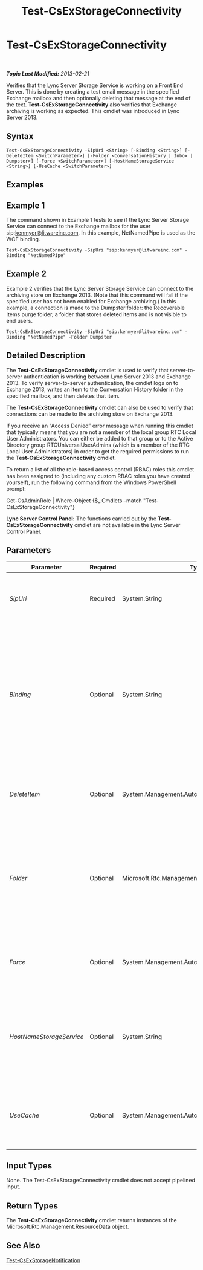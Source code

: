 ﻿---
title: Test-CsExStorageConnectivity
TOCTitle: Test-CsExStorageConnectivity
ms:assetid: 20fda110-5e09-4453-bb7b-a062abaab87f
ms:mtpsurl: https://technet.microsoft.com/en-us/library/JJ204740(v=OCS.15)
ms:contentKeyID: 48183613
ms.date: 07/23/2014
mtps_version: v=OCS.15
---

<div data-xmlns="http://www.w3.org/1999/xhtml">

<div class="topic" data-xmlns="http://www.w3.org/1999/xhtml" data-msxsl="urn:schemas-microsoft-com:xslt" data-cs="http://msdn.microsoft.com/en-us/">

<div data-asp="http://msdn2.microsoft.com/asp">

# Test-CsExStorageConnectivity

</div>

<div id="mainSection">

<div id="mainBody">

<span> </span>

_**Topic Last Modified:** 2013-02-21_

Verifies that the Lync Server Storage Service is working on a Front End Server. This is done by creating a test email message in the specified Exchange mailbox and then optionally deleting that message at the end of the text. **Test-CsExStorageConnectivity** also verifies that Exchange archiving is working as expected. This cmdlet was introduced in Lync Server 2013.

<div>

## Syntax

    Test-CsExStorageConnectivity -SipUri <String> [-Binding <String>] [-DeleteItem <SwitchParameter>] [-Folder <ConversationHistory | Inbox | Dumpster>] [-Force <SwitchParameter>] [-HostNameStorageService <String>] [-UseCache <SwitchParameter>]

</div>

<span id="Examples"></span>

<div>

## Examples

<div>

## Example 1

The command shown in Example 1 tests to see if the Lync Server Storage Service can connect to the Exchange mailbox for the user sip:kenmyer@litwareinc.com. In this example, NetNamedPipe is used as the WCF binding.

    Test-CsExStorageConnectivity -SipUri "sip:kenmyer@litwareinc.com" -Binding "NetNamedPipe"

</div>

<div>

## Example 2

Example 2 verifies that the Lync Server Storage Service can connect to the archiving store on Exchange 2013. (Note that this command will fail if the specified user has not been enabled for Exchange archiving.) In this example, a connection is made to the Dumpster folder: the Recoverable Items purge folder, a folder that stores deleted items and is not visible to end users.

    Test-CsExStorageConnectivity -SipUri "sip:kenmyer@litwareinc.com" -Binding "NetNamedPipe" -Folder Dumpster

</div>

</div>

<span id="DetailedDescription"></span>

<div>

## Detailed Description

The **Test-CsExStorageConnectivity** cmdlet is used to verify that server-to-server authentication is working between Lync Server 2013 and Exchange 2013. To verify server-to-server authentication, the cmdlet logs on to Exchange 2013, writes an item to the Conversation History folder in the specified mailbox, and then deletes that item.

The **Test-CsExStorageConnectivity** cmdlet can also be used to verify that connections can be made to the archiving store on Exchange 2013.

If you receive an “Access Denied” error message when running this cmdlet that typically means that you are not a member of the local group RTC Local User Administrators. You can either be added to that group or to the Active Directory group RTCUniversalUserAdmins (which is a member of the RTC Local User Administrators) in order to get the required permissions to run the **Test-CsExStorageConnectivity** cmdlet.

To return a list of all the role-based access control (RBAC) roles this cmdlet has been assigned to (including any custom RBAC roles you have created yourself), run the following command from the Windows PowerShell prompt:

Get-CsAdminRole | Where-Object {$\_.Cmdlets –match "Test-CsExStorageConnectivity"}

**Lync Server Control Panel:** The functions carried out by the **Test-CsExStorageConnectivity** cmdlet are not available in the Lync Server Control Panel.

</div>

<div>

## Parameters


<table>
<colgroup>
<col style="width: 25%" />
<col style="width: 25%" />
<col style="width: 25%" />
<col style="width: 25%" />
</colgroup>
<thead>
<tr class="header">
<th>Parameter</th>
<th>Required</th>
<th>Type</th>
<th>Description</th>
</tr>
</thead>
<tbody>
<tr class="odd">
<td><p><em>SipUri</em></p></td>
<td><p>Required</p></td>
<td><p>System.String</p></td>
<td><p>SIP address of the Exchange 2013 mailbox where the test item should be created.</p></td>
</tr>
<tr class="even">
<td><p><em>Binding</em></p></td>
<td><p>Optional</p></td>
<td><p>System.String</p></td>
<td><p>Windows Communication Foundation (WCF) binding. A WCF binding determines the transport, encoding, and protocol details required for clients and services to communicate with each other. valid values are:</p>
<p>* NetNamedPipe</p>
<p>* NetTCP</p></td>
</tr>
<tr class="odd">
<td><p><em>DeleteItem</em></p></td>
<td><p>Optional</p></td>
<td><p>System.Management.Automation.SwitchParameter</p></td>
<td><p>When present, the test item will be deleted from the Exchange 2013 mailbox at the end of the text.</p></td>
</tr>
<tr class="even">
<td><p><em>Folder</em></p></td>
<td><p>Optional</p></td>
<td><p>Microsoft.Rtc.Management.Lyss.Cmdlets.ExchFolder</p></td>
<td><p>Specifies the Exchange 2013 archiving folder that the cmdlet should connect to. Allowed values are:</p>
<p>* ConversationHistory</p>
<p>* Inbox</p>
<p>* Dumpster</p></td>
</tr>
<tr class="odd">
<td><p><em>Force</em></p></td>
<td><p>Optional</p></td>
<td><p>System.Management.Automation.SwitchParameter</p></td>
<td><p>Suppresses the display of any non-fatal error message that might arise when running the command.</p></td>
</tr>
<tr class="even">
<td><p><em>HostNameStorageService</em></p></td>
<td><p>Optional</p></td>
<td><p>System.String</p></td>
<td><p>Fully qualified domain name (FQDN) of the server where the Lync Server Storage Service is running. This parameter is required if the Binding is set to NetTCP.</p></td>
</tr>
<tr class="odd">
<td><p><em>UseCache</em></p></td>
<td><p>Optional</p></td>
<td><p>System.Management.Automation.SwitchParameter</p></td>
<td><p>When presents, instructs the cmdlet to used cached auto discovery results when attempting to connect to Exchange.</p></td>
</tr>
</tbody>
</table>


</div>

<span id="InputTypes"></span>

<div>

## Input Types

None. The Test-CsExStorageConnectivity cmdlet does not accept pipelined input.

</div>

<span id="ReturnTypes"></span>

<div>

## Return Types

The **Test-CsExStorageConnectivity** cmdlet returns instances of the Microsoft.Rtc.Management.ResourceData object.

</div>

<div>

## See Also


[Test-CsExStorageNotification](test-csexstoragenotification.md)  
  

</div>

</div>

<span> </span>

</div>

</div>

</div>

